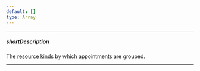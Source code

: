 ```yaml
---
default: []
type: Array
---
```

---
##### shortDescription
The [resource kinds](/Documentation/Guide/Widgets/Scheduler/Resources/#Resources) by which appointments are grouped.

---
